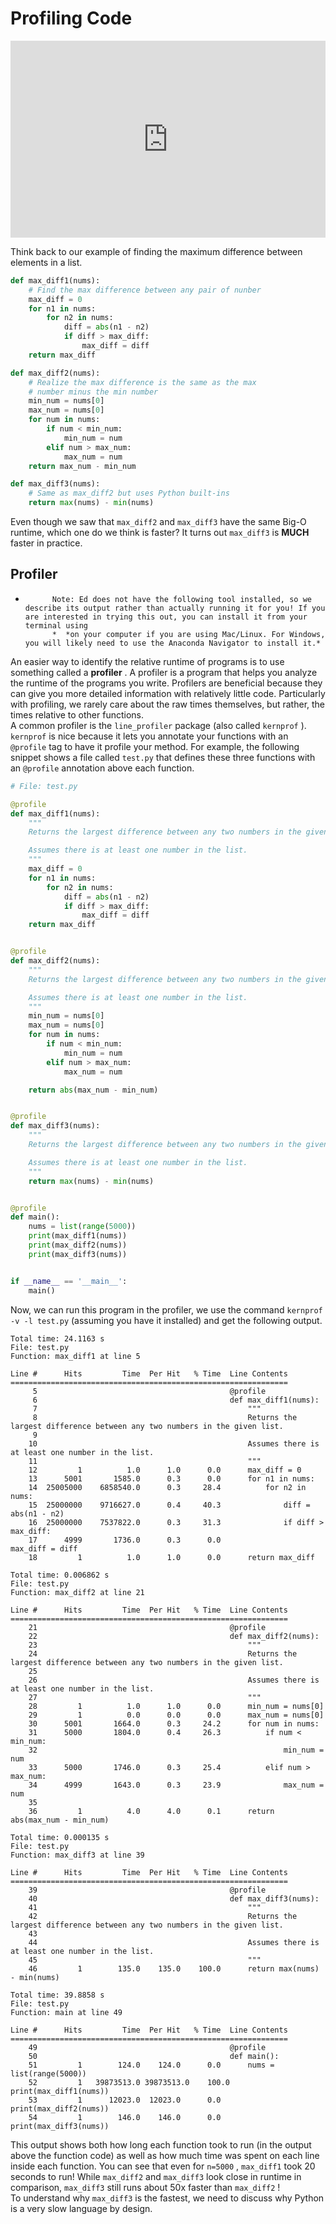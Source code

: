 # Profiling Code

<div style="position: relative; padding-bottom: 62.5%; height: 0;">
    <iframe src="https://www.loom.com/share/90ee7401ddbb412a87347a5a333c7476?sharedAppSource=personal_library" frameborder="0" webkitallowfullscreen mozallowfullscreen allowfullscreen style="position: absolute; top: 0; left: 0; width: 100%; height: 100%;"></iframe>
</div>

Think back to our example of finding the maximum difference between elements in a list.  
```py
def max_diff1(nums):
    # Find the max difference between any pair of nunber
    max_diff = 0
    for n1 in nums:
        for n2 in nums:
            diff = abs(n1 - n2)
            if diff > max_diff:
                max_diff = diff
    return max_diff

def max_diff2(nums):
    # Realize the max difference is the same as the max 
    # number minus the min number
    min_num = nums[0]
    max_num = nums[0]
    for num in nums:
        if num < min_num:
            min_num = num
        elif num > max_num:
            max_num = num
    return max_num - min_num

def max_diff3(nums):
    # Same as max_diff2 but uses Python built-ins
    return max(nums) - min(nums)
```

Even though we saw that `max_diff2` and `max_diff3` have the same Big-O runtime, which one do we think is faster? It turns out `max_diff3` is **MUCH** faster in practice.  
##  Profiler  

*
			Note: Ed does not have the following tool installed, so we describe its output rather than actually running it for you! If you are interested in trying this out, you can install it from your terminal using 
			*  *on your computer if you are using Mac/Linux. For Windows, you will likely need to use the Anaconda Navigator to install it.*   
An easier way to identify the relative runtime of programs is to use something called a **profiler** . A profiler is a program that helps you analyze the runtime of the programs you write. Profilers are beneficial because they can give you more detailed information with relatively little code. Particularly with profiling, we rarely care about the raw times themselves, but rather, the times relative to other functions.  
A common profiler is the `line_profiler` package (also called `kernprof` ). `kernprof` is nice because it lets you annotate your functions with an `@profile` tag to have it profile your method. For example, the following snippet shows a file called `test.py` that defines these three functions with an `@profile` annotation above each function.  
```py
# File: test.py

@profile
def max_diff1(nums):
    """
    Returns the largest difference between any two numbers in the given list.

    Assumes there is at least one number in the list.
    """
    max_diff = 0
    for n1 in nums:
        for n2 in nums:
            diff = abs(n1 - n2)
            if diff > max_diff:
                max_diff = diff
    return max_diff


@profile
def max_diff2(nums):
    """
    Returns the largest difference between any two numbers in the given list.

    Assumes there is at least one number in the list.
    """
    min_num = nums[0]
    max_num = nums[0]
    for num in nums:
        if num < min_num:
            min_num = num
        elif num > max_num:
            max_num = num

    return abs(max_num - min_num)


@profile
def max_diff3(nums):
    """
    Returns the largest difference between any two numbers in the given list.

    Assumes there is at least one number in the list.
    """
    return max(nums) - min(nums)


@profile
def main():
    nums = list(range(5000))
    print(max_diff1(nums))
    print(max_diff2(nums))
    print(max_diff3(nums))


if __name__ == '__main__':
    main()
```

Now, we can run this program in the profiler, we use the command `kernprof -v -l test.py` (assuming you have it installed) and get the following output.  
```text
Total time: 24.1163 s
File: test.py
Function: max_diff1 at line 5

Line #      Hits         Time  Per Hit   % Time  Line Contents
==============================================================
     5                                           @profile
     6                                           def max_diff1(nums):
     7                                               """
     8                                               Returns the largest difference between any two numbers in the given list.
     9
    10                                               Assumes there is at least one number in the list.
    11                                               """
    12         1          1.0      1.0      0.0      max_diff = 0
    13      5001       1585.0      0.3      0.0      for n1 in nums:
    14  25005000    6858540.0      0.3     28.4          for n2 in nums:
    15  25000000    9716627.0      0.4     40.3              diff = abs(n1 - n2)
    16  25000000    7537822.0      0.3     31.3              if diff > max_diff:
    17      4999       1736.0      0.3      0.0                  max_diff = diff
    18         1          1.0      1.0      0.0      return max_diff

Total time: 0.006862 s
File: test.py
Function: max_diff2 at line 21

Line #      Hits         Time  Per Hit   % Time  Line Contents
==============================================================
    21                                           @profile
    22                                           def max_diff2(nums):
    23                                               """
    24                                               Returns the largest difference between any two numbers in the given list.
    25
    26                                               Assumes there is at least one number in the list.
    27                                               """
    28         1          1.0      1.0      0.0      min_num = nums[0]
    29         1          0.0      0.0      0.0      max_num = nums[0]
    30      5001       1664.0      0.3     24.2      for num in nums:
    31      5000       1804.0      0.4     26.3          if num < min_num:
    32                                                       min_num = num
    33      5000       1746.0      0.3     25.4          elif num > max_num:
    34      4999       1643.0      0.3     23.9              max_num = num
    35
    36         1          4.0      4.0      0.1      return abs(max_num - min_num)

Total time: 0.000135 s
File: test.py
Function: max_diff3 at line 39

Line #      Hits         Time  Per Hit   % Time  Line Contents
==============================================================
    39                                           @profile
    40                                           def max_diff3(nums):
    41                                               """
    42                                               Returns the largest difference between any two numbers in the given list.
    43
    44                                               Assumes there is at least one number in the list.
    45                                               """
    46         1        135.0    135.0    100.0      return max(nums) - min(nums)

Total time: 39.8858 s
File: test.py
Function: main at line 49

Line #      Hits         Time  Per Hit   % Time  Line Contents
==============================================================
    49                                           @profile
    50                                           def main():
    51         1        124.0    124.0      0.0      nums = list(range(5000))
    52         1   39873513.0 39873513.0    100.0    print(max_diff1(nums))
    53         1      12023.0  12023.0      0.0      print(max_diff2(nums))
    54         1        146.0    146.0      0.0      print(max_diff3(nums))
````

This output shows both how long each function took to run (in the output above the function code) as well as how much time was spent on each line inside each function. You can see that even for `n=5000` , `max_diff1` took 20 seconds to run! While `max_diff2` and `max_diff3` look close in runtime in comparison, `max_diff3` still runs about 50x faster than `max_diff2` !  
To understand why `max_diff3` is the fastest, we need to discuss why Python is a very slow language by design.  
